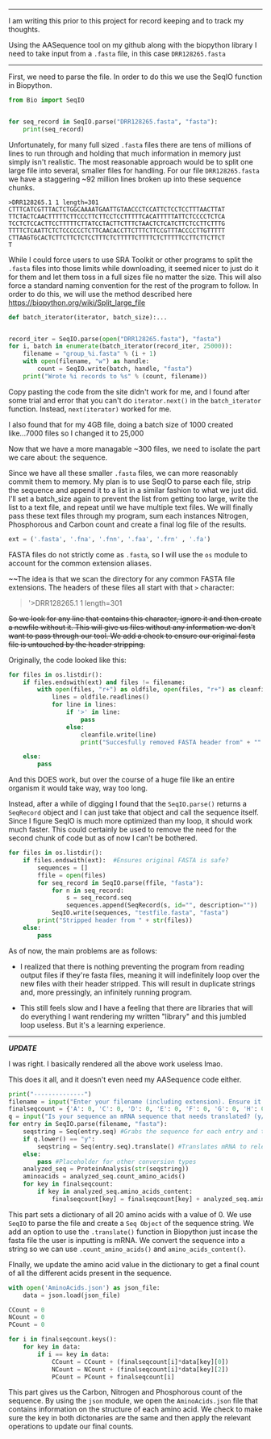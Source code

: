 
----
I am writing this prior to this project for record keeping and to track my thoughts.

Using the AASequence tool on my github along with the biopython library I need to take input from a `.fasta` file, in this case `DRR128265.fasta`

----
First, we need to parse the file. In order to do this we use the SeqIO function in Biopython.

```python
from Bio import SeqIO 


for seq_record in SeqIO.parse("DRR128265.fasta", "fasta"):
    print(seq_record)
```
Unfortunately, for many full sized `.fasta` files there are tens of millions of lines to run through and holding that much information in memory just simply isn't realistic. The most reasonable approach would be to split one large file into several, smaller files for handling. For our file `DRR128265.fasta` we have a staggering ~92 million lines broken up into these sequence chunks. 
```
>DRR128265.1 1 length=301
CTTTCATCGTTTACTCTGGCAAAATGAATTGTAACCCTCCATTCTCCTCCTTTAACTTAT
TTCTACTCAACTTTTTCTTCCCTTCTTCCTCCTTTTTCACATTTTTATTCTCCCCTCTCA
TCCTCTCCACTTCCTTTTTCTTATCCTACTTCTTTCTAACTCTCATCTTCTCCTTCTTTG
TTTTCTCAATTCTCTCCCCCCTCTTCAACACCTTCTTTCTTCCGTTTACCCCTTGTTTTT
CTTAAGTGCACTCTTCTTCTCTCCTTTCTCTTTTTCTTTTCTCTTTTTCCTTCTTCTTCT
T
```
While I could force users to use SRA Toolkit or other programs to split the `.fasta` files into those limits while downloading, it seemed nicer to just do it for them and let them toss in a full sizes file no matter the size. This will also force a standard naming convention for the rest of the program to follow. In order to do this, we will use the method described here https://biopython.org/wiki/Split_large_file

```python
def batch_iterator(iterator, batch_size):...


record_iter = SeqIO.parse(open("DRR128265.fasta"), "fasta")
for i, batch in enumerate(batch_iterator(record_iter, 25000)):
    filename = "group_%i.fasta" % (i + 1)
    with open(filename, "w") as handle:
        count = SeqIO.write(batch, handle, "fasta")
    print("Wrote %i records to %s" % (count, filename))
```
Copy pasting the code from the site didn't work for me, and I found after some trial and error that you can't do `iterator.next()` in the `batch_iterator` function. Instead, `next(iterator)` worked for me.

I also found that for my 4GB file, doing a batch size of 1000 created like...7000 files so I changed it to 25,000 

Now that we have a more managable ~300 files, we need to isolate the part we care about: the sequence.

Since we have all these smaller `.fasta` files, we can more reasonably commit them to memory. My plan is to use SeqIO to parse each file, strip the sequence and append it to a list in a similar fashion to what we just did. I'll set a batch_size again to prevent the list from getting too large, write the list to a text file, and repeat until we have multiple text files. We will finally pass these text files through my program, sum each instances Nitrogen, Phosphorous and Carbon count and create a final log file of the results.

```python
ext = ('.fasta', '.fna', '.fnn', '.faa', '.frn' , '.fa')
```
FASTA files do not strictly come as `.fasta`, so I will use the `os` module to account for the common extension aliases.


~~The idea is that we scan the directory for any common FASTA file extensions. The headers of these files all start with that `>` character:
> '>DRR128265.1 1 length=301

~~So we look for any line that contains this character, ignore it and then create a newfile without it. This will give us files without any information we don't want to pass through our tool. We add a check to ensure our original fasta file is untouched by the header stripping.~~



Originally, the code looked like this:

```python
for files in os.listdir():
    if files.endswith(ext) and files != filename:
        with open(files, "r+") as oldfile, open(files, "r+") as cleanfile:
            lines = oldfile.readlines()
            for line in lines:
                if '>' in line: 
                    pass
                else:
                    cleanfile.write(line)
                    print("Succesfully removed FASTA header from" + "" + str(oldfile))

    else:
        pass
```

And this DOES work, but over the course of a huge file like an entire organism it would take way, way too long.

Instead, after a while of digging I found that the `SeqIO.parse()` returns a `SeqRecord` object and I can just take that object and call the sequence itself. Since I figure SeqIO is much more optimized than my loop, it should work much faster. This could certainly be used to remove the need for the second chunk of code but as of now I can't be bothered.

```python
for files in os.listdir():
    if files.endswith(ext):  #Ensures original FASTA is safe?
        sequences = []
        ffile = open(files)
        for seq_record in SeqIO.parse(ffile, "fasta"):
            for n in seq_record:
                s = seq_record.seq
                sequences.append(SeqRecord(s, id="", description=""))
            SeqIO.write(sequences, "testfile.fasta", "fasta")
        print("Stripped header from " + str(files))
    else:
        pass
```
As of now, the main problems are as follows:

* I realized that there is nothing preventing the program from reading output files if they're fasta files, meaning it will indefinitely loop over the new files with their header stripped. This will result in duplicate strings and, more pressingly, an infinitely running program.

* This still feels slow and I have a feeling that there are libraries that will do everything I want rendering my written "library" and this jumbled loop useless. But it's a learning experience. 


------------
***UPDATE*** 

I was right. I basically rendered all the above work useless lmao.

This does it all, and it doesn't even need my AASequence code either.
 
```python
print("--------------")
filename = input("Enter your filename (including extension). Ensure it is in the root directory.")
finalseqcount = {'A': 0, 'C': 0, 'D': 0, 'E': 0, 'F': 0, 'G': 0, 'H': 0, 'I': 0, 'K': 0, 'L': 0, 'M': 0, 'N': 0, 'P': 0, 'Q': 0, 'R': 0, 'S': 0, 'T': 0, 'V': 0, 'W': 0, 'Y': 0}
q = input("Is your sequence an mRNA sequence that needs translated? (y/n)") #Accounts for different sequence types (mRNA, DNA)
for entry in SeqIO.parse(filename, "fasta"):
    seqstring = Seq(entry.seq) #Grabs the sequence for each entry and turns it into a Seq object
    if q.lower() == "y": 
        seqstring = Seq(entry.seq).translate() #Translates mRNA to relevant protein sequence
    else:
        pass #Placeholder for other conversion types
    analyzed_seq = ProteinAnalysis(str(seqstring))
    aminoacids = analyzed_seq.count_amino_acids()
    for key in finalseqcount:
        if key in analyzed_seq.amino_acids_content:
            finalseqcount[key] = finalseqcount[key] + analyzed_seq.amino_acids_content[key]
```

This part sets a dictionary of all 20 amino acids with a value of 0. We use `SeqIO` to parse the file and create a `Seq Object` of the sequence string. We add an option to use the `.translate()` function in Biopython just incase the fasta file the user is inputting is mRNA. We convert the sequence into a string so we can use `.count_amino_acids()` and `amino_acids_content()`.

FInally, we update the amino acid value in the dictionary to get a final count of all the different acids present in the sequence.


```python
with open('AminoAcids.json') as json_file:
    data = json.load(json_file)

CCount = 0
NCount = 0
PCount = 0

for i in finalseqcount.keys():
    for key in data:
        if i == key in data:
            CCount = CCount + (finalseqcount[i]*data[key][0])
            NCount = NCount + (finalseqcount[i]*data[key][2])
            PCount = PCount + finalseqcount[i]
```
This part gives us the Carbon, Nitrogen and Phosphorous count of the sequence. By using the `json` module, we open the `AminoAcids.json` file that contains information on the structure of each amino acid. We check to make sure the key in both dictonaries are the same and then apply the relevant operations to update our final counts.